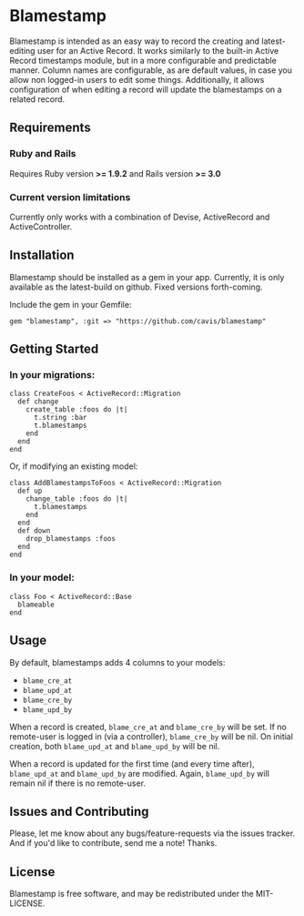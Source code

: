 Blamestamp
=========

Blamestamp is intended as an easy way to record the creating and latest-editing user for an Active Record.  It works similarly to the built-in Active Record timestamps module, but in a more configurable and predictable manner.  Column names are configurable, as are default values, in case you allow non logged-in users to edit some things.  Additionally, it allows configuration of when editing a record will update the blamestamps on a related record.


Requirements
------------

### Ruby and Rails

Requires Ruby version **>= 1.9.2** and Rails version **>= 3.0**

### Current version limitations

Currently only works with a combination of Devise, ActiveRecord and ActiveController.


Installation
------------

Blamestamp should be installed as a gem in your app.  Currently, it is only available as the latest-build on github.  Fixed versions forth-coming.

Include the gem in your Gemfile:

    gem "blamestamp", :git => "https://github.com/cavis/blamestamp"


Getting Started
---------------

### In your migrations:

    class CreateFoos < ActiveRecord::Migration
      def change
        create_table :foos do |t|
          t.string :bar
          t.blamestamps
        end
      end
    end

Or, if modifying an existing model:

    class AddBlamestampsToFoos < ActiveRecord::Migration
      def up
        change_table :foos do |t|
          t.blamestamps
        end
      end
      def down
        drop_blamestamps :foos
      end
    end


### In your model:

    class Foo < ActiveRecord::Base
      blameable
    end


Usage
-----

By default, blamestamps adds 4 columns to your models:

* `blame_cre_at`
* `blame_upd_at`
* `blame_cre_by`
* `blame_upd_by`

When a record is created, `blame_cre_at` and `blame_cre_by` will be set.  If no remote-user is logged in (via a controller), `blame_cre_by` will be nil.  On initial creation, both `blame_upd_at` and `blame_upd_by` will be nil.

When a record is updated for the first time (and every time after), `blame_upd_at` and `blame_upd_by` are modified.  Again, `blame_upd_by` will remain nil if there is no remote-user.


Issues and Contributing
-----------------------

Please, let me know about any bugs/feature-requests via the issues tracker.  And if you'd like to contribute, send me a note!  Thanks.


License
-------

Blamestamp is free software, and may be redistributed under the MIT-LICENSE.
